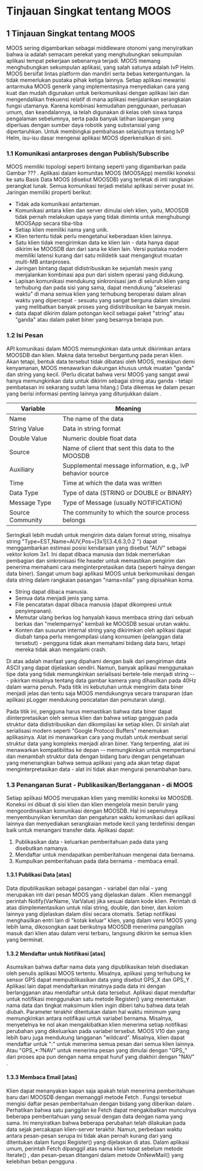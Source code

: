 # Tinjauan Singkat tentang MOOS

## 1   Tinjauan Singkat tentang MOOS​ 
MOOS sering digambarkan sebagai middleware otonomi yang menyiratkan bahwa ia adalah semacam perekat yang menghubungkan sekumpulan aplikasi tempat pekerjaan sebenarnya terjadi. MOOS memang menghubungkan sekumpulan aplikasi, yang salah satunya adalah IvP Helm. MOOS bersifat lintas platform dan mandiri serta bebas ketergantungan. Ia tidak memerlukan pustaka pihak ketiga lainnya. Setiap aplikasi mewarisi antarmuka MOOS generik yang implementasinya menyediakan cara yang kuat dan mudah digunakan untuk berkomunikasi dengan aplikasi lain dan mengendalikan frekuensi relatif di mana aplikasi menjalankan serangkaian fungsi utamanya. Karena kombinasi kemudahan penggunaan, perluasan umum, dan keandalannya, ia telah digunakan di kelas oleh siswa tanpa pengalaman sebelumnya, serta pada banyak latihan lapangan yang diperluas dengan sumber daya robotik yang substansial yang dipertaruhkan. Untuk membingkai pembahasan selanjutnya tentang IvP Helm, isu-isu dasar mengenai aplikasi MOOS diperkenalkan di sini.

### 1.1   Komunikasi antarproses dengan Publish/Subscribe
MOOS memiliki topologi seperti bintang seperti yang digambarkan pada Gambar ??? . Aplikasi dalam komunitas MOOS (MOOSApp) memiliki koneksi ke satu Basis Data MOOS (disebut MOOSDB) yang terletak di inti rangkaian perangkat lunak. Semua komunikasi terjadi melalui aplikasi server pusat ini. Jaringan memiliki properti berikut:
- Tidak ada komunikasi antarteman.
- Komunikasi antara klien dan server dimulai oleh klien, yaitu, MOOSDB tidak pernah melakukan upaya yang tidak diminta untuk menghubungi MOOSApp secara tiba-tiba
- Setiap klien memiliki nama yang unik.
- Klien tertentu tidak perlu mengetahui keberadaan klien lainnya.
- Satu klien tidak mengirimkan data ke klien lain - data hanya dapat dikirim ke MOOSDB dan dari sana ke klien lain. Versi pustaka modern memiliki latensi kurang dari satu milidetik saat mengangkut muatan multi-MB antarproses.
- Jaringan bintang dapat didistribusikan ke sejumlah mesin yang menjalankan kombinasi apa pun dari sistem operasi yang didukung.
- Lapisan komunikasi mendukung sinkronisasi jam di seluruh klien yang terhubung dan pada sisi yang sama, dapat mendukung "akselerasi waktu" di mana semua klien yang terhubung beroperasi dalam aliran waktu yang dipercepat - sesuatu yang sangat berguna dalam simulasi yang melibatkan banyak proses yang didistribusikan ke banyak mesin.
- data dapat dikirim dalam potongan kecil sebagai paket "string" atau "ganda" atau dalam paket biner yang besarnya berapa pun.

### 1.2   Isi Pesan
API komunikasi dalam MOOS memungkinkan data untuk dikirimkan antara MOOSDB dan klien. Makna data tersebut bergantung pada peran klien. Akan tetapi, bentuk data tersebut tidak dibatasi oleh MOOS, meskipun demi kenyamanan, MOOS menawarkan dukungan khusus untuk muatan "ganda" dan string yang kecil. (Perlu dicatat bahwa versi MOOS yang sangat awal hanya memungkinkan data untuk dikirim sebagai string atau ganda - tetapi pembatasan ini sekarang sudah lama hilang.) Data dikemas ke dalam pesan yang berisi informasi penting lainnya yang ditunjukkan dalam .

| Variable	| Meaning | 
| ----------| --------| 
| Name	| The name of the data | 
| String Value	| Data in string format | 
| Double Value	| Numeric double float data | 
| Source	| Name of client that sent this data to the MOOSDB | 
| Auxiliary	| Supplemental message information, e.g., IvP behavior source | 
| Time	| Time at which the data was written | 
| Data Type	| Type of data (STRING or DOUBLE or BINARY) | 
| Message Type	| Type of Message (usually NOTIFICATION) | 
| Source Community	| The community to which the source process belongs | 

Seringkali lebih mudah untuk mengirim data dalam format string, misalnya string "Type=EST,Name=AUV,Pos=[3x1]{3.4,6.3,0.2 "} dapat menggambarkan estimasi posisi kendaraan yang disebut "AUV" sebagai vektor kolom 3x1. Ini dapat dibaca manusia dan tidak memerlukan pembagian dan sinkronisasi file header untuk memastikan pengirim dan penerima memahami cara menginterpretasikan data (seperti halnya dengan data biner). Sangat umum bagi aplikasi MOOS untuk berkomunikasi dengan data string dalam rangkaian pasangan "nama=nilai" yang dipisahkan koma.

- String dapat dibaca manusia.
- Semua data menjadi jenis yang sama.
- File pencatatan dapat dibaca manusia (dapat dikompresi untuk penyimpanan).
- Memutar ulang berkas log hanyalah kasus membaca string dari sebuah berkas dan "melemparnya" kembali ke MOOSDB sesuai urutan waktu.
- Konten dan susunan internal string yang dikirimkan oleh aplikasi dapat diubah tanpa perlu mengompilasi ulang konsumen (pelanggan data tersebut) - pengguna tidak akan memahami bidang data baru, tetapi mereka tidak akan mengalami crash.

Di atas adalah manfaat yang dipahami dengan baik dari pengiriman data ASCII yang dapat dijelaskan sendiri. Namun, banyak aplikasi menggunakan tipe data yang tidak memungkinkan serialisasi bertele-tele menjadi string --- pikirkan misalnya tentang data gambar kamera yang dihasilkan pada 40Hz dalam warna penuh. Pada titik ini kebutuhan untuk mengirim data biner menjadi jelas dan tentu saja MOOS mendukungnya secara transparan (dan aplikasi pLogger mendukung pencatatan dan pemutaran ulang).

Pada titik ini, pengguna harus memastikan bahwa data biner dapat diinterpretasikan oleh semua klien dan bahwa setiap gangguan pada struktur data didistribusikan dan dikompilasi ke setiap klien. Di sinilah alat serialisasi modern seperti "Google Protocol Buffers" menemukan aplikasinya. Alat ini menawarkan cara yang mudah untuk membuat serial struktur data yang kompleks menjadi aliran biner. Yang terpenting, alat ini menawarkan kompatibilitas ke depan -- memungkinkan untuk memperbarui dan menambah struktur data dengan bidang baru dengan pengetahuan yang menenangkan bahwa semua aplikasi yang ada akan tetap dapat menginterpretasikan data - alat ini tidak akan mengurai penambahan baru.

### 1.3   Penanganan Surat - Publikasikan/Berlangganan - di MOOS   
Setiap aplikasi MOOS merupakan klien yang memiliki koneksi ke MOOSDB. Koneksi ini dibuat di sisi klien dan klien mengelola mesin berulir yang mengoordinasikan komunikasi dengan MOOSDB. Hal ini sepenuhnya menyembunyikan kerumitan dan pengaturan waktu komunikasi dari aplikasi lainnya dan menyediakan serangkaian metode kecil yang terdefinisi dengan baik untuk menangani transfer data. Aplikasi dapat:

1. Publikasikan data - keluarkan pemberitahuan pada data yang disebutkan namanya.
2. Mendaftar untuk mendapatkan pemberitahuan mengenai data bernama.
3. Kumpulkan pemberitahuan pada data bernama - membaca email.

#### 1.3.1   Publikasi Data    [atas]
Data dipublikasikan sebagai pasangan - variabel dan nilai - yang merupakan inti dari pesan MOOS yang dijelaskan dalam . Klien memanggil perintah Notify(VarName, VarValue) jika sesuai dalam kode klien. Perintah di atas diimplementasikan untuk nilai string, double, dan biner, dan kolom lainnya yang dijelaskan dalam diisi secara otomatis. Setiap notifikasi menghasilkan entri lain di "kotak keluar" klien, yang dalam versi MOOS yang lebih lama, dikosongkan saat berikutnya MOOSDB menerima panggilan masuk dari klien atau dalam versi terbaru, langsung dikirim ke semua klien yang berminat.

#### 1.3.2   Mendaftar untuk Notifikasi    [atas]
Asumsikan bahwa daftar nama data yang dipublikasikan telah disediakan oleh penulis aplikasi MOOS tertentu. Misalnya, aplikasi yang terhubung ke sensor GPS dapat mempublikasikan data yang disebut GPS_X dan GPS_Y . Aplikasi lain dapat mendaftarkan minatnya pada data ini dengan berlangganan atau mendaftar untuk data tersebut. Aplikasi dapat mendaftar untuk notifikasi menggunakan satu metode Register() yang menentukan nama data dan tingkat maksimum klien ingin diberi tahu bahwa data telah diubah. Parameter terakhir ditentukan dalam hal waktu minimum yang memungkinkan antara notifikasi untuk variabel bernama. Misalnya, menyetelnya ke nol akan mengakibatkan klien menerima setiap notifikasi perubahan yang dikeluarkan pada variabel tersebut. MOOS V10 dan yang lebih baru juga mendukung langganan "wildcard". Misalnya, klien dapat mendaftar untuk "*:*" untuk menerima semua pesan dari semua klien lainnya. Atau "GPS_*:?NAV" untuk menerima pesan yang dimulai dengan "GPS_" dari proses apa pun dengan nama empat huruf yang diakhiri dengan "NAV" .

#### 1.3.3   Membaca Email    [atas]
Klien dapat menanyakan kapan saja apakah telah menerima pemberitahuan baru dari MOOSDB dengan memanggil metode Fetch . Fungsi tersebut mengisi daftar pesan pemberitahuan dengan bidang yang diberikan dalam . Perhatikan bahwa satu panggilan ke Fetch dapat mengakibatkan munculnya beberapa pemberitahuan yang sesuai dengan data dengan nama yang sama. Ini menyiratkan bahwa beberapa perubahan telah dilakukan pada data sejak percakapan klien-server terakhir. Namun, perbedaan waktu antara pesan-pesan serupa ini tidak akan pernah kurang dari yang ditentukan dalam fungsi Register() yang dijelaskan di atas. Dalam aplikasi umum, perintah Fetch dipanggil atas nama klien tepat sebelum metode Iterate() , dan pesan-pesan ditangani dalam metode OnNewMail() yang kelebihan beban pengguna .
